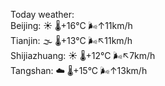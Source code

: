 Today weather:  
Beijing: ☀️   🌡️+16°C 🌬️↑11km/h  
Tianjin: 🌫  🌡️+13°C 🌬️↖11km/h  
Shijiazhuang: ☀️   🌡️+12°C 🌬️↖7km/h  
Tangshan: ☁️   🌡️+15°C 🌬️↑13km/h  
